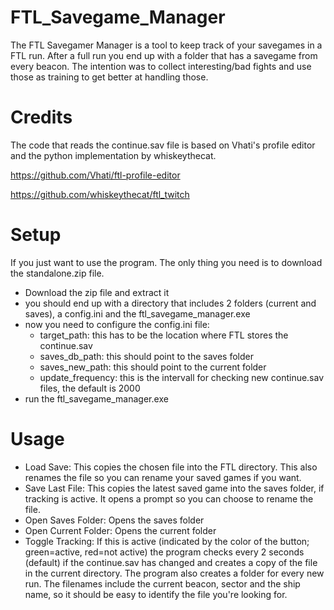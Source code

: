 # FTL_Savegame_Manager
The FTL Savegamer Manager is a tool to keep track of your savegames in a FTL run. After a full run you end up with a folder that has a savegame from every beacon. The intention was to collect interesting/bad fights and use those as training to get better at handling those.

# Credits
The code that reads the continue.sav file is based on Vhati's profile editor and the python implementation by whiskeythecat.

https://github.com/Vhati/ftl-profile-editor

https://github.com/whiskeythecat/ftl_twitch

# Setup
If you just want to use the program. The only thing you need is to download the standalone.zip file.

* Download the zip file and extract it 
* you should end up with a directory that includes 2 folders (current and saves), a config.ini and the ftl_savegame_manager.exe
* now you need to configure the config.ini file:
  * target_path: this has to be the location where FTL stores the continue.sav
  * saves_db_path: this should point to the saves folder
  * saves_new_path: this should point to the current folder
  * update_frequency: this is the intervall for checking new continue.sav files, the default is 2000
* run the ftl_savegame_manager.exe

# Usage

* Load Save: This copies the chosen file into the FTL directory. This also renames the file so you can rename your saved games if you want.
* Save Last File: This copies the latest saved game into the saves folder, if tracking is active. It opens a prompt so you can choose to rename the file.
* Open Saves Folder: Opens the saves folder
* Open Current Folder: Opens the current folder
* Toggle Tracking: If this is active (indicated by the color of the button; green=active, red=not active) the program checks every 2 seconds (default) if the continue.sav has changed and creates a copy of the file in the current directory. The program also creates a folder for every new run. The filenames include the current beacon, sector and the ship name, so it should be easy to identify the file you're looking for.

